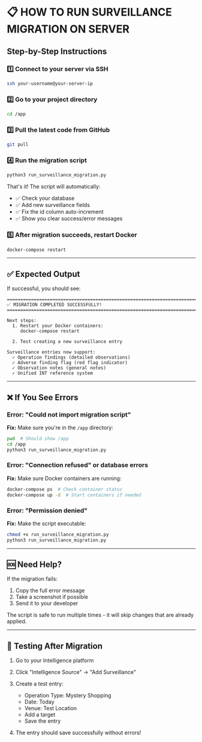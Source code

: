 # 📋 HOW TO RUN SURVEILLANCE MIGRATION ON SERVER

## Step-by-Step Instructions

### 1️⃣ Connect to your server via SSH
```bash
ssh your-username@your-server-ip
```

### 2️⃣ Go to your project directory
```bash
cd /app
```

### 3️⃣ Pull the latest code from GitHub
```bash
git pull
```

### 4️⃣ Run the migration script
```bash
python3 run_surveillance_migration.py
```

That's it! The script will automatically:
- ✅ Check your database
- ✅ Add new surveillance fields
- ✅ Fix the id column auto-increment
- ✅ Show you clear success/error messages

### 5️⃣ After migration succeeds, restart Docker
```bash
docker-compose restart
```

---

## ✅ Expected Output

If successful, you should see:
```
================================================================================
✅ MIGRATION COMPLETED SUCCESSFULLY!
================================================================================

Next steps:
  1. Restart your Docker containers:
     docker-compose restart
  
  2. Test creating a new surveillance entry

Surveillance entries now support:
  ✓ Operation findings (detailed observations)
  ✓ Adverse finding flag (red flag indicator)
  ✓ Observation notes (general notes)
  ✓ Unified INT reference system
```

---

## ❌ If You See Errors

### Error: "Could not import migration script"
**Fix:** Make sure you're in the `/app` directory:
```bash
pwd  # Should show /app
cd /app
python3 run_surveillance_migration.py
```

### Error: "Connection refused" or database errors
**Fix:** Make sure Docker containers are running:
```bash
docker-compose ps  # Check container status
docker-compose up -d  # Start containers if needed
```

### Error: "Permission denied"
**Fix:** Make the script executable:
```bash
chmod +x run_surveillance_migration.py
python3 run_surveillance_migration.py
```

---

## 🆘 Need Help?

If the migration fails:
1. Copy the full error message
2. Take a screenshot if possible
3. Send it to your developer

The script is safe to run multiple times - it will skip changes that are already applied.

---

## 🧪 Testing After Migration

1. Go to your Intelligence platform
2. Click "Intelligence Source" → "Add Surveillance"
3. Create a test entry:
   - Operation Type: Mystery Shopping
   - Date: Today
   - Venue: Test Location
   - Add a target
   - Save the entry

4. The entry should save successfully without errors!
